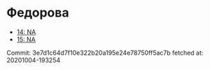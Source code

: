 # Федорова
- [14: NA](14.md)
- [15: NA](15.md)

Commit: 3e7d1c64d7f10e322b20a195e24e78750ff5ac7b
 fetched at: 20201004-193254
